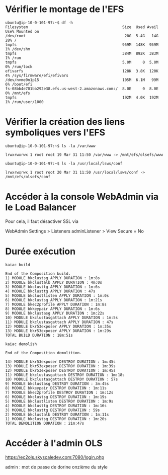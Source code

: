 # Vérifier le montage de l'EFS

```
ubuntu@ip-10-0-101-97:~$ df -h
Filesystem                                          Size  Used Avail Use% Mounted on
/dev/root                                            20G  5.4G   14G  28% /
tmpfs                                               959M  148K  959M   1% /dev/shm
tmpfs                                               384M  892K  383M   1% /run
tmpfs                                               5.0M     0  5.0M   0% /run/lock
efivarfs                                            128K  3.8K  120K   4% /sys/firmware/efi/efivars
/dev/nvme0n1p15                                     105M  6.1M   99M   6% /boot/efi
fs-08bb4e701bb292e38.efs.us-west-2.amazonaws.com:/  8.0E     0  8.0E   0% /mnt/efs
tmpfs                                               192M  4.0K  192M   1% /run/user/1000
```

# Vérifier la création des liens symboliques vers l'EFS

```
ubuntu@ip-10-0-101-97:~$ ls -la /var/www
```

```
lrwxrwxrwx 1 root root 19 Mar 31 11:50 /var/www -> /mnt/efs/olsefs/www
```

```
ubuntu@ip-10-0-101-97:~$ ls -la /usr/local/lsws/conf
```

```
lrwxrwxrwx 1 root root 20 Mar 31 11:50 /usr/local/lsws/conf -> /mnt/efs/olsefs/conf
```

# Accéder à la console WebAdmin via le Load Balancer 

Pour cela, il faut désactiver SSL via 

WebAdmin Settings > Listeners adminListener > View 
Secure = No


# Durée exécution


```
kaiac build
```

```
End of the Composition build.
1) MODULE bkclustsg APPLY DURATION : 1m:8s
2) MODULE bkclustalb APPLY DURATION : 4m:0s
3) MODULE bkclusttg APPLY DURATION : 1m:6s
4) MODULE bkclusttg APPLY DURATION : 47s
5) MODULE bkclustlisten APPLY DURATION : 1m:0s
6) MODULE bkclustsg APPLY DURATION : 1m:21s
7) MODULE bkec2profile APPLY DURATION : 1m:8s
8) MODULE bkkeypair APPLY DURATION : 1m:6s
9) MODULE bkclustasg APPLY DURATION : 1m:22s
10) MODULE bkclustasgattach APPLY DURATION : 1m:5s
11) MODULE bkclustasgattach APPLY DURATION : 47s
12) MODULE bkr53exposer APPLY DURATION : 1m:35s
13) MODULE bkr53exposer APPLY DURATION : 1m:29s
TOTAL BUILD DURATION : 18m:51s
```

```
kaiac demolish
```

```
End of the Composition demolition.

14) MODULE bkr53exposer DESTROY DURATION : 1m:45s
13) MODULE bkr53exposer DESTROY DURATION : 1m:39s
12) MODULE bkr53exposer DESTROY DURATION : 1m:45s
11) MODULE bkclustasgattach DESTROY DURATION : 1m:18s
10) MODULE bkclustasgattach DESTROY DURATION : 57s
9) MODULE bkclustasg DESTROY DURATION : 3m:45s
8) MODULE bkkeypair DESTROY DURATION : 1m:11s
7) MODULE bkec2profile DESTROY DURATION : 1m:12s
6) MODULE bkclustsg DESTROY DURATION : 1m:19s
5) MODULE bkclustlisten DESTROY DURATION : 1m:9s
4) MODULE bkclusttg DESTROY DURATION : 1m:16s
3) MODULE bkclusttg DESTROY DURATION : 59s
2) MODULE bkclustalb DESTROY DURATION : 1m:11s
1) MODULE bkclustsg DESTROY DURATION : 1m:20s
TOTAL DEMOLITION DURATION : 21m:47s
```


# Accéder à l'admin OLS

https://ec2ols.skyscaledev.com:7080/login.php

admin : mot de passe de dorine onzième du style